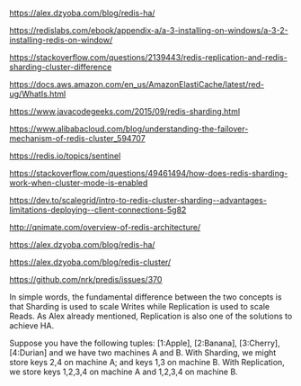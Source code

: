 
https://alex.dzyoba.com/blog/redis-ha/



https://redislabs.com/ebook/appendix-a/a-3-installing-on-windows/a-3-2-installing-redis-on-window/

https://stackoverflow.com/questions/2139443/redis-replication-and-redis-sharding-cluster-difference

https://docs.aws.amazon.com/en_us/AmazonElastiCache/latest/red-ug/WhatIs.html

https://www.javacodegeeks.com/2015/09/redis-sharding.html

https://www.alibabacloud.com/blog/understanding-the-failover-mechanism-of-redis-cluster_594707

https://redis.io/topics/sentinel

https://stackoverflow.com/questions/49461494/how-does-redis-sharding-work-when-cluster-mode-is-enabled

https://dev.to/scalegrid/intro-to-redis-cluster-sharding--advantages-limitations-deploying--client-connections-5g82

http://qnimate.com/overview-of-redis-architecture/

https://alex.dzyoba.com/blog/redis-ha/

https://alex.dzyoba.com/blog/redis-cluster/

https://github.com/nrk/predis/issues/370

In simple words, the fundamental difference between the two concepts is that Sharding is used to scale Writes while Replication is used to scale Reads. As Alex already mentioned, Replication is also one of the solutions to achieve HA.

Suppose you have the following tuples: [1:Apple], [2:Banana], [3:Cherry], [4:Durian] and we have two machines A and B. With Sharding, we might store keys 2,4 on machine A; and keys 1,3 on machine B. With Replication, we store keys 1,2,3,4 on machine A and 1,2,3,4 on machine B.




